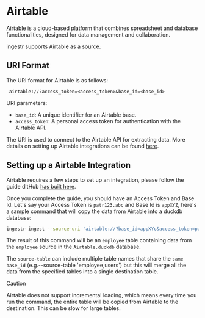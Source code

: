 # Airtable

[Airtable](https://airtable.com/) is a cloud-based platform that combines spreadsheet and database functionalities, designed for data management and collaboration.

ingestr supports Airtable as a source.

## URI Format

The URI format for Airtable is as follows:

```plaintext
 airtable://?access_token=<access_token>&base_id=<base_id>
```

URI parameters:

- `base_id`: A unique identifier for an Airtable base.
- `access_token`: A personal access token for authentication with the Airtable API.

The URI is used to connect to the Airtable API for extracting data. More details on setting up Airtable integrations can be found [here](https://airtable.com/developers/web/api).

## Setting up a Airtable Integration

Airtable requires a few steps to set up an integration, please follow the guide dltHub [has built here](https://dlthub.com/docs/dlt-ecosystem/verified-sources/airtable#setup-guide).

Once you complete the guide, you should have an Access Token and Base Id. Let's say your Access Token is `patr123.abc` and Base Id is `appXYZ`, here's a sample command that will copy the data from Airtable into a duckdb database:

```sh
ingestr ingest --source-uri 'airtable://?base_id=appXYc&access_token=patr123.abc' --source-table 'employee' --dest-uri 'duckdb:///airtable.duckdb' --dest-table 'des.employee'
```

The result of this command will be an `employee` table containing data from the `employee` source in the `Airtable.duckdb` database.

The `source-table` can include multiple table names that share the `same base_id` (e.g.--source-table 'employee,users') but this will merge all the data from the specified tables into a single destination table.

> [!CAUTION]
> Airtable does not support incremental loading, which means every time you run the command, the entire table will be copied from Airtable to the destination. This can be slow for large tables.

